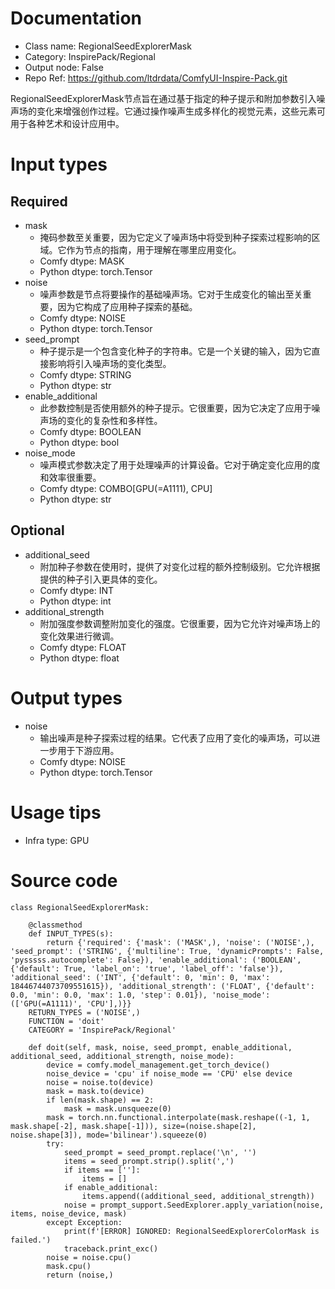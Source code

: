 # Documentation
- Class name: RegionalSeedExplorerMask
- Category: InspirePack/Regional
- Output node: False
- Repo Ref: https://github.com/ltdrdata/ComfyUI-Inspire-Pack.git

RegionalSeedExplorerMask节点旨在通过基于指定的种子提示和附加参数引入噪声场的变化来增强创作过程。它通过操作噪声生成多样化的视觉元素，这些元素可用于各种艺术和设计应用中。

# Input types
## Required
- mask
    - 掩码参数至关重要，因为它定义了噪声场中将受到种子探索过程影响的区域。它作为节点的指南，用于理解在哪里应用变化。
    - Comfy dtype: MASK
    - Python dtype: torch.Tensor
- noise
    - 噪声参数是节点将要操作的基础噪声场。它对于生成变化的输出至关重要，因为它构成了应用种子探索的基础。
    - Comfy dtype: NOISE
    - Python dtype: torch.Tensor
- seed_prompt
    - 种子提示是一个包含变化种子的字符串。它是一个关键的输入，因为它直接影响将引入噪声场的变化类型。
    - Comfy dtype: STRING
    - Python dtype: str
- enable_additional
    - 此参数控制是否使用额外的种子提示。它很重要，因为它决定了应用于噪声场的变化的复杂性和多样性。
    - Comfy dtype: BOOLEAN
    - Python dtype: bool
- noise_mode
    - 噪声模式参数决定了用于处理噪声的计算设备。它对于确定变化应用的度和效率很重要。
    - Comfy dtype: COMBO[GPU(=A1111), CPU]
    - Python dtype: str
## Optional
- additional_seed
    - 附加种子参数在使用时，提供了对变化过程的额外控制级别。它允许根据提供的种子引入更具体的变化。
    - Comfy dtype: INT
    - Python dtype: int
- additional_strength
    - 附加强度参数调整附加变化的强度。它很重要，因为它允许对噪声场上的变化效果进行微调。
    - Comfy dtype: FLOAT
    - Python dtype: float

# Output types
- noise
    - 输出噪声是种子探索过程的结果。它代表了应用了变化的噪声场，可以进一步用于下游应用。
    - Comfy dtype: NOISE
    - Python dtype: torch.Tensor

# Usage tips
- Infra type: GPU

# Source code
```
class RegionalSeedExplorerMask:

    @classmethod
    def INPUT_TYPES(s):
        return {'required': {'mask': ('MASK',), 'noise': ('NOISE',), 'seed_prompt': ('STRING', {'multiline': True, 'dynamicPrompts': False, 'pysssss.autocomplete': False}), 'enable_additional': ('BOOLEAN', {'default': True, 'label_on': 'true', 'label_off': 'false'}), 'additional_seed': ('INT', {'default': 0, 'min': 0, 'max': 18446744073709551615}), 'additional_strength': ('FLOAT', {'default': 0.0, 'min': 0.0, 'max': 1.0, 'step': 0.01}), 'noise_mode': (['GPU(=A1111)', 'CPU'],)}}
    RETURN_TYPES = ('NOISE',)
    FUNCTION = 'doit'
    CATEGORY = 'InspirePack/Regional'

    def doit(self, mask, noise, seed_prompt, enable_additional, additional_seed, additional_strength, noise_mode):
        device = comfy.model_management.get_torch_device()
        noise_device = 'cpu' if noise_mode == 'CPU' else device
        noise = noise.to(device)
        mask = mask.to(device)
        if len(mask.shape) == 2:
            mask = mask.unsqueeze(0)
        mask = torch.nn.functional.interpolate(mask.reshape((-1, 1, mask.shape[-2], mask.shape[-1])), size=(noise.shape[2], noise.shape[3]), mode='bilinear').squeeze(0)
        try:
            seed_prompt = seed_prompt.replace('\n', '')
            items = seed_prompt.strip().split(',')
            if items == ['']:
                items = []
            if enable_additional:
                items.append((additional_seed, additional_strength))
            noise = prompt_support.SeedExplorer.apply_variation(noise, items, noise_device, mask)
        except Exception:
            print(f'[ERROR] IGNORED: RegionalSeedExplorerColorMask is failed.')
            traceback.print_exc()
        noise = noise.cpu()
        mask.cpu()
        return (noise,)
```